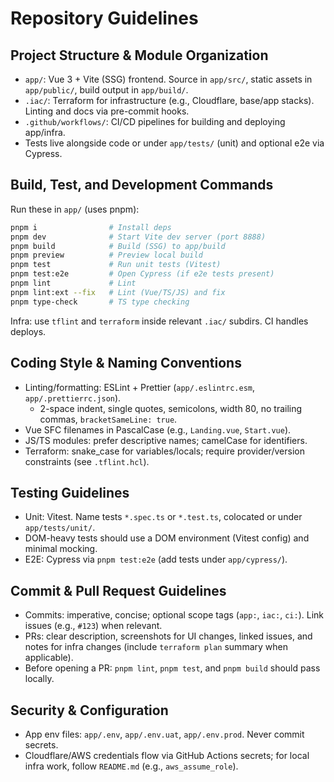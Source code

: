 # Repository Guidelines

## Project Structure & Module Organization
- `app/`: Vue 3 + Vite (SSG) frontend. Source in `app/src/`, static assets in `app/public/`, build output in `app/build/`.
- `.iac/`: Terraform for infrastructure (e.g., Cloudflare, base/app stacks). Linting and docs via pre-commit hooks.
- `.github/workflows/`: CI/CD pipelines for building and deploying app/infra.
- Tests live alongside code or under `app/tests/` (unit) and optional e2e via Cypress.

## Build, Test, and Development Commands
Run these in `app/` (uses pnpm):
```bash
pnpm i                # Install deps
pnpm dev              # Start Vite dev server (port 8888)
pnpm build            # Build (SSG) to app/build
pnpm preview          # Preview local build
pnpm test             # Run unit tests (Vitest)
pnpm test:e2e         # Open Cypress (if e2e tests present)
pnpm lint             # Lint
pnpm lint:ext --fix   # Lint (Vue/TS/JS) and fix
pnpm type-check       # TS type checking
```
Infra: use `tflint` and `terraform` inside relevant `.iac/` subdirs. CI handles deploys.

## Coding Style & Naming Conventions
- Linting/formatting: ESLint + Prettier (`app/.eslintrc.esm`, `app/.prettierrc.json`).
  - 2-space indent, single quotes, semicolons, width 80, no trailing commas, `bracketSameLine: true`.
- Vue SFC filenames in PascalCase (e.g., `Landing.vue`, `Start.vue`).
- JS/TS modules: prefer descriptive names; camelCase for identifiers.
- Terraform: snake_case for variables/locals; require provider/version constraints (see `.tflint.hcl`).

## Testing Guidelines
- Unit: Vitest. Name tests `*.spec.ts` or `*.test.ts`, colocated or under `app/tests/unit/`.
- DOM-heavy tests should use a DOM environment (Vitest config) and minimal mocking.
- E2E: Cypress via `pnpm test:e2e` (add tests under `app/cypress/`).

## Commit & Pull Request Guidelines
- Commits: imperative, concise; optional scope tags (`app:`, `iac:`, `ci:`). Link issues (e.g., `#123`) when relevant.
- PRs: clear description, screenshots for UI changes, linked issues, and notes for infra changes (include `terraform plan` summary when applicable).
- Before opening a PR: `pnpm lint`, `pnpm test`, and `pnpm build` should pass locally.

## Security & Configuration
- App env files: `app/.env`, `app/.env.uat`, `app/.env.prod`. Never commit secrets.
- Cloudflare/AWS credentials flow via GitHub Actions secrets; for local infra work, follow `README.md` (e.g., `aws_assume_role`).

